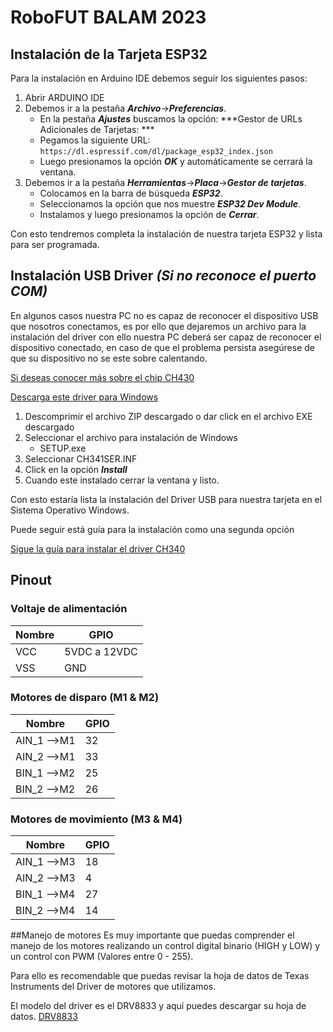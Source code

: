 # RoboFUT BALAM 2023

## Instalación de la Tarjeta ESP32

Para la instalación en Arduino IDE debemos seguir los siguientes pasos:

1. Abrir ARDUINO IDE
2. Debemos ir a la pestaña ***Archivo***->***Preferencias***.
	- En la pestaña ***Ajustes*** buscamos la opción: ***Gestor de URLs Adicionales de Tarjetas: ***
	- Pegamos la siguiente URL: `https://dl.espressif.com/dl/package_esp32_index.json`
	- Luego presionamos la opción ***OK*** y automáticamente se cerrará la ventana.
3. Debemos ir a la pestaña ***Herramientas***->***Placa***->***Gestor de tarjetas***.
	- Colocamos en la barra de búsqueda ***ESP32***.
	- Seleccionamos la opción que nos muestre ***ESP32 Dev Module***.
	- Instalamos y luego presionamos la opción de ***Cerrar***.

Con esto tendremos completa la instalación de nuestra tarjeta ESP32 y lista para ser programada.	 

## Instalación USB Driver ***(Si no reconoce el puerto COM)***

En algunos casos nuestra PC no es capaz de reconocer el dispositivo USB que nosotros conectamos, es por ello que dejaremos un archivo para la instalación del driver con ello nuestra PC deberá ser capaz de reconocer el dispositivo conectado, en caso de que el problema persista asegúrese de que su dispositivo no se este sobre calentando.

[Si deseas conocer más sobre el chip CH430][CH430-PDF]

[CH430-PDF]: https://cdn.sparkfun.com/datasheets/Dev/Arduino/Other/CH340DS1.PDF

[Descarga este driver para Windows][DRIVER_USB]

[DRIVER_USB]: https://cdn.sparkfun.com/assets/learn_tutorials/8/4/4/CH341SER.EXE

1. Descomprimir el archivo ZIP descargado o dar click en el archivo EXE descargado
2. Seleccionar el archivo para instalación de Windows
	- SETUP.exe
3. Seleccionar CH341SER.INF
4. Click en la opción ***Install***
5. Cuando este instalado cerrar la ventana y listo.

Con esto estaría lista la instalación del Driver USB para nuestra tarjeta en el Sistema Operativo Windows.

Puede seguir está guía para la instalación como una segunda opción 

[Sigue la guía para instalar el driver CH340][DRIVER_CH340]

[DRIVER_CH340]: https://learn.sparkfun.com/tutorials/how-to-install-ch340-drivers/all#drivers-if-you-need-them

## Pinout

### Voltaje de alimentación
Nombre | GPIO 
--- | --- 
VCC | 5VDC a 12VDC
VSS | GND

### Motores de disparo (M1 & M2)
Nombre | GPIO 
--- | --- 
AIN_1 -->M1 | 32
AIN_2 -->M1 | 33
BIN_1 -->M2 | 25
BIN_2 -->M2 | 26

### Motores de movimiento (M3 & M4)

Nombre | GPIO 
--- | --- 
AIN_1 -->M3 | 18
AIN_2 -->M3 | 4
BIN_1 -->M4 | 27
BIN_2 -->M4 | 14

##Manejo de motores
Es muy importante que puedas comprender el manejo de los motores realizando un control digital binario (HIGH y LOW) y un control con PWM (Valores entre 0 - 255).

Para ello es recomendable que puedas revisar la hoja de datos de Texas Instruments del Driver de motores que utilizamos.

El modelo del driver es el DRV8833 y aquí puedes descargar su hoja de datos. [DRV8833]

[DRV8833]:https://www.ti.com/lit/ds/symlink/drv8833.pdf?ts=1683643400859&ref_url=https%253A%252F%252Fwww.google.com.ar%252F


